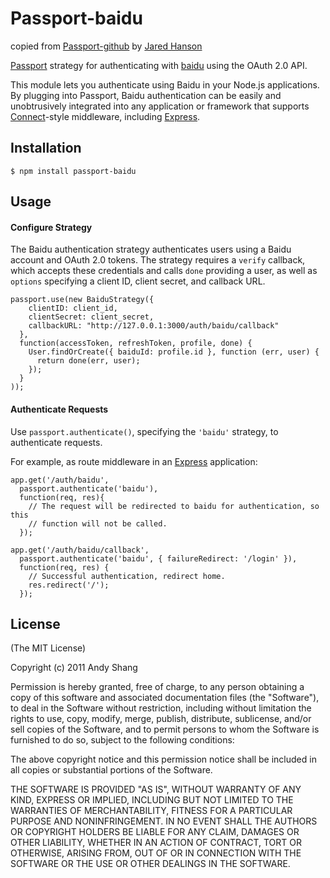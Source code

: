 # Passport-baidu

copied from [Passport-github](https://github.com/jaredhanson/passport-github) by [Jared Hanson](http://github.com/jaredhanson)

[Passport](http://passportjs.org/) strategy for authenticating with [baidu](http://baidu.com/)
using the OAuth 2.0 API.

This module lets you authenticate using Baidu in your Node.js applications.
By plugging into Passport, Baidu authentication can be easily and
unobtrusively integrated into any application or framework that supports
[Connect](http://www.senchalabs.org/connect/)-style middleware, including
[Express](http://expressjs.com/).

## Installation

    $ npm install passport-baidu

## Usage

#### Configure Strategy

The Baidu authentication strategy authenticates users using a Baidu account
and OAuth 2.0 tokens.  The strategy requires a `verify` callback, which accepts
these credentials and calls `done` providing a user, as well as `options`
specifying a client ID, client secret, and callback URL.

    passport.use(new BaiduStrategy({
        clientID: client_id,
        clientSecret: client_secret,
        callbackURL: "http://127.0.0.1:3000/auth/baidu/callback"
      },
      function(accessToken, refreshToken, profile, done) {
        User.findOrCreate({ baiduId: profile.id }, function (err, user) {
          return done(err, user);
        });
      }
    ));

#### Authenticate Requests

Use `passport.authenticate()`, specifying the `'baidu'` strategy, to
authenticate requests.

For example, as route middleware in an [Express](http://expressjs.com/)
application:

    app.get('/auth/baidu',
      passport.authenticate('baidu'),
      function(req, res){
        // The request will be redirected to baidu for authentication, so this
        // function will not be called.
      });

    app.get('/auth/baidu/callback', 
      passport.authenticate('baidu', { failureRedirect: '/login' }),
      function(req, res) {
        // Successful authentication, redirect home.
        res.redirect('/');
      });

## License

(The MIT License)

Copyright (c) 2011 Andy Shang

Permission is hereby granted, free of charge, to any person obtaining a copy of
this software and associated documentation files (the "Software"), to deal in
the Software without restriction, including without limitation the rights to
use, copy, modify, merge, publish, distribute, sublicense, and/or sell copies of
the Software, and to permit persons to whom the Software is furnished to do so,
subject to the following conditions:

The above copyright notice and this permission notice shall be included in all
copies or substantial portions of the Software.

THE SOFTWARE IS PROVIDED "AS IS", WITHOUT WARRANTY OF ANY KIND, EXPRESS OR
IMPLIED, INCLUDING BUT NOT LIMITED TO THE WARRANTIES OF MERCHANTABILITY, FITNESS
FOR A PARTICULAR PURPOSE AND NONINFRINGEMENT. IN NO EVENT SHALL THE AUTHORS OR
COPYRIGHT HOLDERS BE LIABLE FOR ANY CLAIM, DAMAGES OR OTHER LIABILITY, WHETHER
IN AN ACTION OF CONTRACT, TORT OR OTHERWISE, ARISING FROM, OUT OF OR IN
CONNECTION WITH THE SOFTWARE OR THE USE OR OTHER DEALINGS IN THE SOFTWARE.
